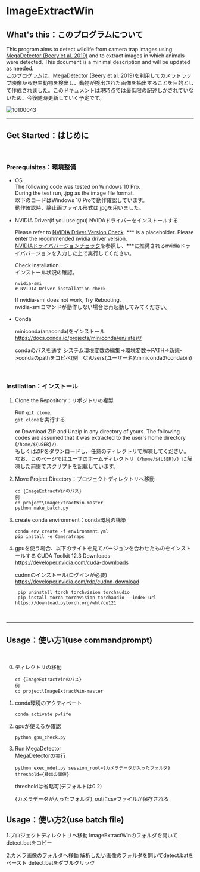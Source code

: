 # ImageExtractWin

## What's this：このプログラムについて

This program aims to detect wildlife from camera trap images using [MegaDetector (Beery et al. 2019)](https://github.com/microsoft/CameraTraps) and to extract images in which animals were detected. This document is a minimal description and will be updated as needed.  
このプログラムは、[MegaDetector (Beery et al. 2019)](https://github.com/microsoft/CameraTraps)を利用してカメラトラップ映像から野生動物を検出し、動物が検出された画像を抽出することを目的として作成されました。このドキュメントは現時点では最低限の記述しかされていないため、今後随時更新していく予定です。

![10100043](https://github.com/yodaka0/ImageExtractWin/assets/38493521/c7bac078-706d-4b13-9dbb-20ae96b971f2)


---

## Get Started：はじめに

<br />

### Prerequisites：環境整備

* OS  
    The following code was tested on Windows 10 Pro.  
    During the test run, .jpg as the image file format.  
    以下のコードはWindows 10 Proで動作確認しています。  
    動作確認時、静止画ファイル形式は.jpgを用いました。

* NVIDIA Driver(if you use gpu)
    NVIDAドライバーをインストールする

    Please refer to [NVIDIA Driver Version Check](https://www.nvidia.com/Download/index.aspx?lang=en-us).
    *** is a placeholder. Please enter the recommended nvidia driver version.  
    [NVIDIAドライババージョンチェック](https://www.nvidia.com/Download/index.aspx?lang=en-us)を参照し、***に推奨されるnvidiaドライババージョンを入力した上で実行してください。  

    Check installation.  
    インストール状況の確認。

    ```commandprompt
    nvidia-smi 
    # NVIDIA Driver installation check
    ```

    If nvidia-smi does not work, Try Rebooting.  
    nvidia-smiコマンドが動作しない場合は再起動してみてください。

* Conda

    miniconda(anaconda)をインストール
    https://docs.conda.io/projects/miniconda/en/latest/

    condaのパスを通す
    システム環境変数の編集->環境変数->PATH->新規->condaのpathをコピペ(例　C:\Users\{ユーザー名}\miniconda3\condabin)


<br />

### Instllation：インストール

1. Clone the Repository：リポジトリの複製

    Run ```git clone```,  
    ```git clone```を実行する


    or Download ZIP and Unzip in any directory of yours. The following codes are assumed that it was extracted to the user's home directory (`/home/${USER}/`).  
    もしくはZIPをダウンロードし、任意のディレクトリで解凍してください。なお、このページではユーザのホームディレクトリ（`/home/${USER}/`）に解凍した前提でスクリプトを記載しています。

2. Move Project Directory：プロジェクトディレクトリへ移動

    ```commandprompt
    cd {ImageExtractWinのパス}
   例
    cd project\ImageExtractWin-master
    python make_batch.py
    ```

3. create conda environment：conda環境の構築

    ```commandprompt
    conda env create -f environment.yml
    pip install -e Cameratraps
    ```
4. gpuを使う場合、以下のサイトを見てバージョンを合わせたものをインストールする
    CUDA Toolkit 12.3 Downloads
    https://developer.nvidia.com/cuda-downloads 

    cudnnのインストール(ログインが必要)
    https://developer.nvidia.com/rdp/cudnn-download

   ```commandprompt
    pip uninstall torch torchvision torchaudio
    pip install torch torchvision torchaudio --index-url https://download.pytorch.org/whl/cu121
    ```
  
<br />



---

## Usage：使い方1(use commandprompt)

<br />

0. ディレクトリの移動

    ```commandprompt
    cd {ImageExtractWinのパス}
    例
    cd project\ImageExtractWin-master
    ```
    
1. conda環境のアクティベート

    ```commandprompt
    conda activate pwlife
    ```


2. gpuが使えるか確認

    ```commandprompt(conda)
    python gpu_check.py
    ```


3. Run MegaDetector  
  MegaDetectorの実行

    ```commandprompt(conda)
    python exec_mdet.py session_root={カメラデータが入ったフォルダ} threshold={検出の閾値}
    ```  

    thresholdは省略可(デフォルトは0.2)
    
    {カメラデータが入ったフォルダ}_outにcsvファイルが保存される

## Usage：使い方2(use batch file)
1.プロジェクトディレクトリへ移動
    ImageExtractWinのフォルダを開いてdetect.batをコピー

2.カメラ画像のフォルダへ移動
    解析したい画像のフォルダを開いてdetect.batをペースト
    detect.batをダブルクリック
 



